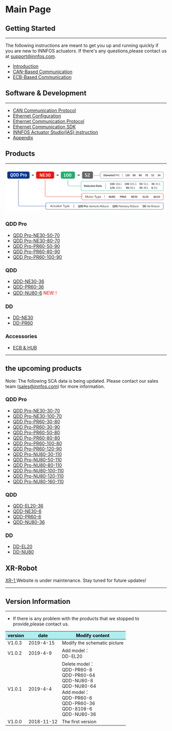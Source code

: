 Main Page
=====


##  Getting Started
--------
The following instructions are meant to get you up and running quickly if you are new to INNFOS actuators. 
If there's any questions,please contact us at support@innfos.com.

  * [Introduction](pages/introduction.md)
  * [CAN-Based Communication](pages/introduction.md)
  * [ECB-Based Communication](pages/ECB_Based_Communication.md)



##  Software & Development
------------

  * [CAN Communication Protocol](can_communication_protocol.md)
  * [Ethernet Configuration](pages/Ethernet_Configuration.md)
  * [Ethernet Communication Protocol](pages/Ethernet_Communication_Protocol.md)
  * [Ethernet Communication SDK](pages/Ethernet_Communication_SDK.md)
  * [INNFOS Actuator Studio(IAS) instruction](pages/INNFOS_Actuator_StudioIAS_instruction.md)
  * [Appendix](pages/appendix.md)
  
 
  [ipChanged]: <https://github.com/innfos/ipChangeTool/blob/master/README.md>

##  Products
-----------------
![sca](../en/img/sca-type.png "sca")


### QDD Pro
  * [QDD Pro-NE30-50-70](pages/QDDPro-NE30-50_v2_2.md)
  * [QDD Pro-NE30-80-70](pages/QDDPro-NE30-80_v2_2.md)
  * [QDD Pro-PR60-50-90](pages/QDDPro-PR60-50-90_v2_2.md)
  * [QDD Pro-PR60-80-90](pages/QDDPro-PR60-80-90_v2_2.md)
  * [QDD Pro-PR60-100-90](pages/QDDPro-PR60-100-90_v2_2.md)




### QDD
  * [QDD-NE30-36](pages/QDD-NE30-36_v2_2.md)
  * [QDD-PR60-36](pages/QDD-PR60-36_v2_2.md)
  * [QDD-NU80-6](pages/QDD-NU80-6_v2_2.md)   <span style="color:red"> NEW！</span>

### DD
  * [DD-NE30](pages/DD-NE30_v2_2.md)
  * [DD-PR60](pages/DD-PR60_v2_2.md)
  

  
### Accessories
  * [ECB & HUB](pages/ECB&HUB.md)
  
----  

## the upcoming products

Note: The following SCA data is being updated. Please contact our sales team (sales@innfos.com) for more information.

### QDD Pro
  * [QDD Pro-NE30-30-70](pages/QDDPro-NE30-30_v2_2.md)
  * [QDD Pro-NE30-100-70](pages/QDDPro-NE30-100-70_v2_2.md)
  * [QDD Pro-PR60-30-80](pages/QDDPro-PR60-30-80_v2_2.md)
  * [QDD Pro-PR60-30-90](pages/QDDPro-PR60-30-90_v2_2.md)
  * [QDD Pro-PR60-50-80](pages/QDDPro-PR60-50-80_v2_2.md)
  * [QDD Pro-PR60-80-80](pages/QDDPro-PR60-80-80_v2_2.md)
  * [QDD Pro-PR60-100-80](pages/QDDPro-PR60-100-80_v2_2.md)
  * [QDD Pro-PR60-120-90](pages/QDDPro-PR60-120-90_v2_2.md)
  * [QDD Pro-NU80-30-110](pages/QDDPro-NU80-30.md)
  * [QDD Pro-NU80-50-110](pages/QDDPro-NU80-50.md)
  * [QDD Pro-NU80-80-110](pages/QDDPro-NU80-80.md)
  * [QDD Pro-NU80-100-110](pages/QDDPro-NU80-100.md)
  * [QDD Pro-NU80-120-110](pages/QDDPro-NU80-120.md)
  * [QDD Pro-NU80-160-110](pages/QDDPro-NU80-160.md)


### QDD
  * [QDD-EL20-36](pages/QDD-EL20-36_v2_2.md)
  * [QDD-NE30-6](pages/QDD-NE30-6_v2_2.md)
  * [QDD-PR60-6](pages/QDD-PR60-6_v2_2.md)
  * [QDD-NU80-36](pages/QDD-NU80-36.md)

### DD
  * [DD-EL20](pages/DD-EL20_v2_2.md)
  * [DD-NU80](pages/DD-NU80.md)

## XR-Robot
 [XR-1 ](https://www.mdeditor.com/)
Website is under maintenance. Stay tuned for future updates!

- - - -

##  Version Information
----------------------


  * If there is any problem with the products that we stopped to provide,please contact us.


<table class="tableizer-table">
<thead><tr class="tableizer-firstrow" style="background: PaleTurquoise; color: black;width:500px"><th >version</th><th>date</th><th>	Modify content</th></tr></thead><tbody><tr><td>V1.0.3</td><td>2019-4-15</td><td>Modify the schematic picture</td></tr><tr><td>V1.0.2</td><td>2019-4-9</td><td>Add model：<br>DD-EL20</td></tr><tr><td>V1.0.1</td><td>2019-4-4</td><td>Delete model：<br>QDD-PR60-8<br>QDD-PR60-64 <br>QDD-NU80-8 <br>QDD-NU80-64<br>Add model：<br>QDD-PR60-6 <br>QDD-PR60-36 <br>QDD-8108-6 <br>QDD-NU80-36</td></tr><tr><td>V1.0.0</td><td>2018-11-12</td><td>The first version</td></tr></tbody></table>

